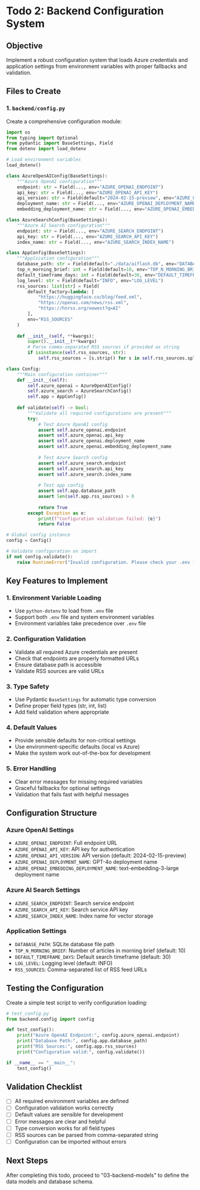 # Todo 2: Backend Configuration System

## Objective
Implement a robust configuration system that loads Azure credentials and application settings from environment variables with proper fallbacks and validation.

## Files to Create

### 1. `backend/config.py`
Create a comprehensive configuration module:

```python
import os
from typing import Optional
from pydantic import BaseSettings, Field
from dotenv import load_dotenv

# Load environment variables
load_dotenv()

class AzureOpenAIConfig(BaseSettings):
    """Azure OpenAI configuration"""
    endpoint: str = Field(..., env="AZURE_OPENAI_ENDPOINT")
    api_key: str = Field(..., env="AZURE_OPENAI_API_KEY")
    api_version: str = Field(default="2024-02-15-preview", env="AZURE_OPENAI_API_VERSION")
    deployment_name: str = Field(..., env="AZURE_OPENAI_DEPLOYMENT_NAME")
    embedding_deployment_name: str = Field(..., env="AZURE_OPENAI_EMBEDDING_DEPLOYMENT_NAME")

class AzureSearchConfig(BaseSettings):
    """Azure AI Search configuration"""
    endpoint: str = Field(..., env="AZURE_SEARCH_ENDPOINT")
    api_key: str = Field(..., env="AZURE_SEARCH_API_KEY")
    index_name: str = Field(..., env="AZURE_SEARCH_INDEX_NAME")

class AppConfig(BaseSettings):
    """Application configuration"""
    database_path: str = Field(default="./data/aiflash.db", env="DATABASE_PATH")
    top_n_morning_brief: int = Field(default=10, env="TOP_N_MORNING_BRIEF")
    default_timeframe_days: int = Field(default=30, env="DEFAULT_TIMEFRAME_DAYS")
    log_level: str = Field(default="INFO", env="LOG_LEVEL")
    rss_sources: list[str] = Field(
        default_factory=lambda: [
            "https://huggingface.co/blog/feed.xml",
            "https://openai.com/news/rss.xml", 
            "https://hnrss.org/newest?q=AI"
        ],
        env="RSS_SOURCES"
    )
    
    def __init__(self, **kwargs):
        super().__init__(**kwargs)
        # Parse comma-separated RSS sources if provided as string
        if isinstance(self.rss_sources, str):
            self.rss_sources = [s.strip() for s in self.rss_sources.split(",")]

class Config:
    """Main configuration container"""
    def __init__(self):
        self.azure_openai = AzureOpenAIConfig()
        self.azure_search = AzureSearchConfig()
        self.app = AppConfig()
    
    def validate(self) -> bool:
        """Validate all required configurations are present"""
        try:
            # Test Azure OpenAI config
            assert self.azure_openai.endpoint
            assert self.azure_openai.api_key
            assert self.azure_openai.deployment_name
            assert self.azure_openai.embedding_deployment_name
            
            # Test Azure Search config
            assert self.azure_search.endpoint
            assert self.azure_search.api_key
            assert self.azure_search.index_name
            
            # Test app config
            assert self.app.database_path
            assert len(self.app.rss_sources) > 0
            
            return True
        except Exception as e:
            print(f"Configuration validation failed: {e}")
            return False

# Global config instance
config = Config()

# Validate configuration on import
if not config.validate():
    raise RuntimeError("Invalid configuration. Please check your .env file.")
```

## Key Features to Implement

### 1. Environment Variable Loading
- Use `python-dotenv` to load from `.env` file
- Support both `.env` file and system environment variables
- Environment variables take precedence over `.env` file

### 2. Configuration Validation
- Validate all required Azure credentials are present
- Check that endpoints are properly formatted URLs
- Ensure database path is accessible
- Validate RSS sources are valid URLs

### 3. Type Safety
- Use Pydantic `BaseSettings` for automatic type conversion
- Define proper field types (str, int, list)
- Add field validation where appropriate

### 4. Default Values
- Provide sensible defaults for non-critical settings
- Use environment-specific defaults (local vs Azure)
- Make the system work out-of-the-box for development

### 5. Error Handling
- Clear error messages for missing required variables
- Graceful fallbacks for optional settings
- Validation that fails fast with helpful messages

## Configuration Structure

### Azure OpenAI Settings
- `AZURE_OPENAI_ENDPOINT`: Full endpoint URL
- `AZURE_OPENAI_API_KEY`: API key for authentication
- `AZURE_OPENAI_API_VERSION`: API version (default: 2024-02-15-preview)
- `AZURE_OPENAI_DEPLOYMENT_NAME`: GPT-4o deployment name
- `AZURE_OPENAI_EMBEDDING_DEPLOYMENT_NAME`: text-embedding-3-large deployment name

### Azure AI Search Settings
- `AZURE_SEARCH_ENDPOINT`: Search service endpoint
- `AZURE_SEARCH_API_KEY`: Search service API key
- `AZURE_SEARCH_INDEX_NAME`: Index name for vector storage

### Application Settings
- `DATABASE_PATH`: SQLite database file path
- `TOP_N_MORNING_BRIEF`: Number of articles in morning brief (default: 10)
- `DEFAULT_TIMEFRAME_DAYS`: Default search timeframe (default: 30)
- `LOG_LEVEL`: Logging level (default: INFO)
- `RSS_SOURCES`: Comma-separated list of RSS feed URLs

## Testing the Configuration

Create a simple test script to verify configuration loading:

```python
# test_config.py
from backend.config import config

def test_config():
    print("Azure OpenAI Endpoint:", config.azure_openai.endpoint)
    print("Database Path:", config.app.database_path)
    print("RSS Sources:", config.app.rss_sources)
    print("Configuration valid:", config.validate())

if __name__ == "__main__":
    test_config()
```

## Validation Checklist
- [ ] All required environment variables are defined
- [ ] Configuration validation works correctly
- [ ] Default values are sensible for development
- [ ] Error messages are clear and helpful
- [ ] Type conversion works for all field types
- [ ] RSS sources can be parsed from comma-separated string
- [ ] Configuration can be imported without errors

## Next Steps
After completing this todo, proceed to "03-backend-models" to define the data models and database schema.
